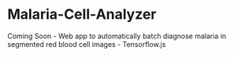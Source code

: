 # Malaria-Cell-Analyzer
Coming Soon - Web app to automatically batch diagnose malaria in segmented red blood cell images - Tensorflow.js
